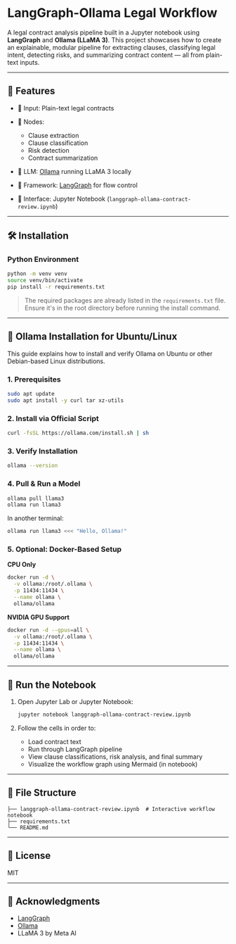# LangGraph-Ollama Legal Workflow

A legal contract analysis pipeline built in a Jupyter notebook using **LangGraph** and **Ollama (LLaMA 3)**. This project showcases how to create an explainable, modular pipeline for extracting clauses, classifying legal intent, detecting risks, and summarizing contract content — all from plain-text inputs.

---

## 🔧 Features

* 📄 Input: Plain-text legal contracts
* 🧩 Nodes:

  * Clause extraction
  * Clause classification
  * Risk detection
  * Contract summarization
* 🧠 LLM: [Ollama](https://ollama.com/) running LLaMA 3 locally
* 🔁 Framework: [LangGraph](https://github.com/langchain-ai/langgraph) for flow control
* 📓 Interface: Jupyter Notebook (`langgraph-ollama-contract-review.ipynb`)

---

## 🛠 Installation

### Python Environment

```bash
python -m venv venv
source venv/bin/activate
pip install -r requirements.txt
```

> The required packages are already listed in the `requirements.txt` file. Ensure it's in the root directory before running the install command.

---

## 🐧 Ollama Installation for Ubuntu/Linux

This guide explains how to install and verify Ollama on Ubuntu or other Debian-based Linux distributions.

### 1. Prerequisites

```bash
sudo apt update
sudo apt install -y curl tar xz-utils
```

### 2. Install via Official Script

```bash
curl -fsSL https://ollama.com/install.sh | sh
```

### 3. Verify Installation

```bash
ollama --version
```

### 4. Pull & Run a Model

```bash
ollama pull llama3
ollama run llama3
```

In another terminal:

```bash
ollama run llama3 <<< "Hello, Ollama!"
```

### 5. Optional: Docker-Based Setup

**CPU Only**

```bash
docker run -d \
  -v ollama:/root/.ollama \
  -p 11434:11434 \
  --name ollama \
  ollama/ollama
```

**NVIDIA GPU Support**

```bash
docker run -d --gpus=all \
  -v ollama:/root/.ollama \
  -p 11434:11434 \
  --name ollama \
  ollama/ollama
```

---

## 🚀 Run the Notebook

1. Open Jupyter Lab or Jupyter Notebook:

   ```bash
   jupyter notebook langgraph-ollama-contract-review.ipynb
   ```

2. Follow the cells in order to:

   * Load contract text
   * Run through LangGraph pipeline
   * View clause classifications, risk analysis, and final summary
   * Visualize the workflow graph using Mermaid (in notebook)

---

## 📁 File Structure

```text
├── langgraph-ollama-contract-review.ipynb  # Interactive workflow notebook
├── requirements.txt
└── README.md
```

---

## 📌 License

MIT

---

## 🙌 Acknowledgments

* [LangGraph](https://github.com/langchain-ai/langgraph)
* [Ollama](https://ollama.com)
* LLaMA 3 by Meta AI
